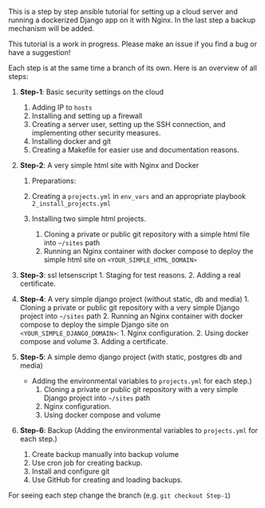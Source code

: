 This is a step by step ansible tutorial for setting up a cloud server and running a dockerized Django app on it with Nginx. In the last step a backup mechanism will be added.

This tutorial is a work in progress. Please make an issue if you find a bug or have a suggestion!
 
Each step is at the same time a branch of its own. Here is an overview of all steps:


1. **Step-1**: Basic security settings on the cloud
   1. Adding IP to `hosts`
   2. Installing and setting up a firewall
   3. Creating a server user, setting up the SSH connection, and implementing other security measures.
   4. Installing docker and git
   5. Creating a Makefile for easier use and documentation reasons.
   
2. **Step-2**: A very simple html site with Nginx and Docker
   1. Preparations:
     1. Creating a `projects.yml` in `env_vars` and an appropriate playbook `2_install_projects.yml`
   
   2. Installing two simple html projects.
   		1. Cloning a private or public git repository with a simple html file into `~/sites` path
     	2. Running an Nginx container with docker compose to deploy the simple html site on `<YOUR_SIMPLE_HTML_DOMAIN>`
          
3. **Step-3**: ssl letsenscript 
   		1. Staging for test reasons.
   		2. Adding a real certificate.
      
4. **Step-4**: A very simple django project (without static, db and media)
   		1. Cloning a private or public git repository with a very simple Django project into `~/sites` path
   		2. Running an Nginx container with docker compose to deploy the simple Django site on `<YOUR_SIMPLE_DJANGO_DOMAIN>`:
     		1. Nginx configuration.
     		2. Using docker compose and volume
   		3. Adding a certificate.

5. **Step-5**: A simple demo django project (with static, postgres db and media)
   * Adding the environmental variables to `projects.yml` for each step.)
   		1. Cloning a private or public git repository with a very simple Django project into `~/sites` path
   		1. Nginx configuration.
   		2. Using docker compose and volume

6. **Step-6**: Backup
   (Adding the environmental variables to `projects.yml` for each step.)
   1. Create backup manually into backup volume
   2. Use cron job for creating backup.
   3. Install and configure git
   2. Use GitHub for creating and loading backups.


   
For seeing each step change the branch (e.g. `git checkout Step-1`)